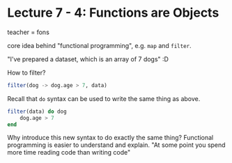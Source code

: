 # Lecture 7 - 4: Functions are Objects

teacher = fons

core idea behind "functional programming", e.g. `map` and `filter`.

"I've prepared a dataset, which is an array of 7 dogs" :D

How to filter?

```julia
filter(dog -> dog.age > 7, data)
```

Recall that `do` syntax can be used to write the same thing as above.

```julia
filter(data) do dog
    dog.age > 7
end
```

Why introduce this new syntax to do exactly the same thing?
Functional programming is easier to understand and explain.
"At some point you spend more time reading code than writing code"
